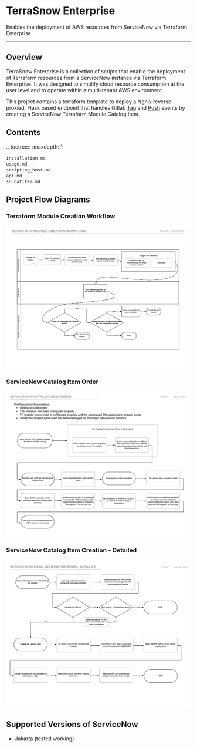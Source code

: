 # TerraSnow Enterprise

Enables the deployment of AWS resources from ServiceNow via Terraform Enterprise

--------------

## Overview

TerraSnow Enterprise is a collection of scripts that enable the deployment of Terraform resources from a ServiceNow instance via Terraform Enterprise. It was designed to simplify cloud resource consumption at the user level and to operate within a multi-tenant AWS environment.

This project contains a terraform template to deploy a Ngnix reverse proxied, Flask based endpoint that handles Gitlab [Tag](https://docs.gitlab.com/ee/user/project/integrations/webhooks.html#tag-events) and [Push](https://docs.gitlab.com/ee/user/project/integrations/webhooks.html#push-events) events by creating a ServiceNow Terraform Module Catalog Item.

## Contents

.. toctree::
    :maxdepth: 1

    installation.md
    usage.md
    scripting_host.md
    api.md
    sn_catitem.md

## Project Flow Diagrams

### Terraform Module Creation Workflow

![alt text][module_creation_workflow]

[module_creation_workflow]: images/Terrasnow_Enterprise_Module_Creation_Workflow_diagram.png "Terrasnow Enterprise module creation workflow diagram"

### ServiceNow Catalog Item Order

![alt text][sn_cat_item_creation]

[sn_cat_item_creation]: images/ServiceNow_Catalog_item_order_diagram.png "ServiceNow Catalog Item creation diagram"

### ServiceNow Catalog Item Creation - Detailed

![alt text][sn_cat_item_creation_detailed]

[sn_cat_item_creation_detailed]: images/ServiceNow_Catalog_item_creation_detailed_diagram.png "ServiceNow Catalog Item creation - detailed diagram"

## Supported Versions of ServiceNow

*  Jakarta (tested working)

